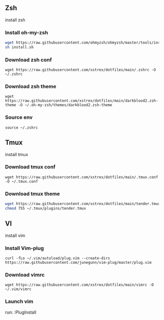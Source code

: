 ## Zsh
install zsh

### Install oh-my-zsh

```sh
wget https://raw.githubusercontent.com/ohmyzsh/ohmyzsh/master/tools/install.sh
sh install.sh
```
### Download zsh conf
```wget https://raw.githubusercontent.com/xstrex/dotfiles/main/.zshrc -O ~/.zshrc```

### Download zsh theme
```wget https://raw.githubusercontent.com/xstrex/dotfiles/main/darkblood2.zsh-theme -O ~/.oh-my-zsh/themes/darkblood2.zsh-theme```

### Source env
```source ~/.zshrc```

## Tmux
install tmux

### Download tmux conf
```wget https://raw.githubusercontent.com/xstrex/dotfiles/main/.tmux.conf -O ~/.tmux.conf```

### Download tmux theme
```sh
wget https://raw.githubusercontent.com/xstrex/dotfiles/main/tender.tmux -O ~/.tmux/plugins/tender.tmux
chmod 755 ~/.tmux/plugins/tender.tmux
```

## VI
install vim

### Install Vim-plug
```curl -fLo ~/.vim/autoload/plug.vim --create-dirs https://raw.githubusercontent.com/junegunn/vim-plug/master/plug.vim```

### Download vimrc
```wget https://raw.githubusercontent.com/xstrex/dotfiles/main/vimrc -O ~/.vim/vimrc```

### Launch vim
run: :PlugInstall
